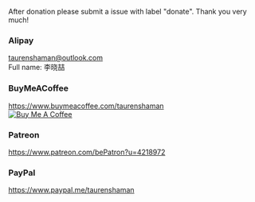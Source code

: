 After donation please submit a issue with label "donate". Thank you very much!

### Alipay
taurenshaman@outlook.com  
Full name: 李晓喆

### BuyMeACoffee
https://www.buymeacoffee.com/taurenshaman  
[![Buy Me A Coffee](https://bmc-cdn.nyc3.digitaloceanspaces.com/BMC-button-images/custom_images/orange_img.png)](https://www.buymeacoffee.com/taurenshaman)

### Patreon
https://www.patreon.com/bePatron?u=4218972

### PayPal
https://www.paypal.me/taurenshaman
